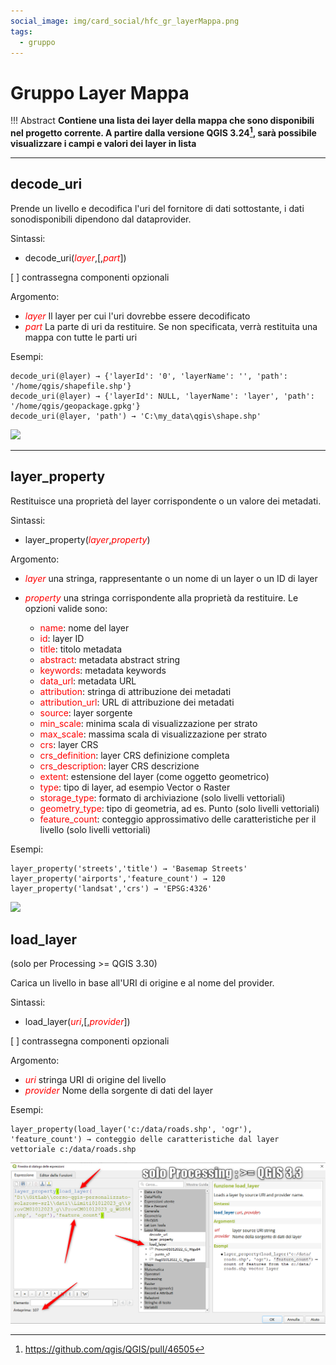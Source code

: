 ```yaml
---
social_image: img/card_social/hfc_gr_layerMappa.png
tags:
  - gruppo
---
```


# Gruppo Layer Mappa

!!! Abstract
    **Contiene una lista dei layer della mappa che sono disponibili nel progetto corrente. A partire dalla versione QGIS 3.24[^1], sarà possibile visualizzare i campi e valori dei layer in lista**

---

## decode_uri

Prende un livello e decodifica l'uri del fornitore di dati sottostante, i dati sonodisponibili dipendono dal dataprovider.

Sintassi:

* decode_uri(_<span style="color:red;">layer</span>_,[,_<span style="color:red;">part</span>_])

[ ] contrassegna componenti opzionali

Argomento:

* _<span style="color:red;">layer</span>_ Il layer per cui l'uri dovrebbe essere decodificato
* _<span style="color:red;">part</span>_ La parte di uri da restituire. Se non specificata, verrà restituita una mappa con tutte le parti uri

Esempi:

```
decode_uri(@layer) → {'layerId': '0', 'layerName': '', 'path': '/home/qgis/shapefile.shp'}
decode_uri(@layer) → {'layerId': NULL, 'layerName': 'layer', 'path': '/home/qgis/geopackage.gpkg'}
decode_uri(@layer, 'path') → 'C:\my_data\qgis\shape.shp'
```

[![](../../img/layer_della_mappa/decode_uri1.png)](../../img/layer_della_mappa/decode_uri1.png)

---

## layer_property

Restituisce una proprietà del layer corrispondente o un valore dei metadati.

Sintassi:

* layer_property(_<span style="color:red;">layer</span>_,_<span style="color:red;">property</span>_)

Argomento:

* _<span style="color:red;">layer</span>_ una stringa, rappresentante o un nome di un layer o un ID di layer
* _<span style="color:red;">property</span>_ una stringa corrispondente alla proprietà da restituire. Le opzioni valide sono:

    - <span style="color:red;">name</span>: nome del layer
    - <span style="color:red;">id</span>: layer ID
    - <span style="color:red;">title</span>: titolo metadata
    - <span style="color:red;">abstract</span>: metadata abstract string
    - <span style="color:red;">keywords</span>: metadata keywords
    - <span style="color:red;">data_url</span>: metadata URL
    - <span style="color:red;">attribution</span>: stringa di attribuzione dei metadati
    - <span style="color:red;">attribution_url</span>: URL di attribuzione dei metadati
    - <span style="color:red;">source</span>: layer sorgente
    - <span style="color:red;">min_scale</span>: minima scala di visualizzazione per strato
    - <span style="color:red;">max_scale</span>: massima scala di visualizzazione per strato
    - <span style="color:red;">crs</span>: layer CRS
    - <span style="color:red;">crs_definition</span>: layer CRS definizione completa
    - <span style="color:red;">crs_description</span>: layer CRS descrizione
    - <span style="color:red;">extent</span>: estensione del layer (come oggetto geometrico)
    - <span style="color:red;">type</span>: tipo di layer, ad esempio Vector o Raster
    - <span style="color:red;">storage_type</span>: formato di archiviazione (solo livelli vettoriali)
    - <span style="color:red;">geometry_type</span>: tipo di geometria, ad es. Punto (solo livelli vettoriali)
    - <span style="color:red;">feature_count</span>: conteggio approssimativo delle caratteristiche per il livello (solo livelli vettoriali)

Esempi:

```
layer_property('streets','title') → 'Basemap Streets'
layer_property('airports','feature_count') → 120
layer_property('landsat','crs') → 'EPSG:4326'
```

[![](../../img/layer_della_mappa/layer_property1.png)](../../img/layer_della_mappa/layer_property1.png)

[^1]: <https://github.com/qgis/QGIS/pull/46505>

## load_layer

(solo per Processing >= QGIS 3.30)

Carica un livello in base all'URI di origine e al nome del provider.

Sintassi:

* load_layer(_<span style="color:red;">uri</span>_,[,_<span style="color:red;">provider</span>_])

[ ] contrassegna componenti opzionali

Argomento:

* _<span style="color:red;">uri</span>_ stringa URI di origine del livello
* _<span style="color:red;">provider</span>_ Nome della sorgente di dati del layer

Esempi:

```
layer_property(load_layer('c:/data/roads.shp', 'ogr'), 'feature_count') → conteggio delle caratteristiche dal layer vettoriale c:/data/roads.shp
```

[![](../../img/layer_della_mappa/load_layer330.png)](../../img/layer_della_mappa/load_layer330.png)

